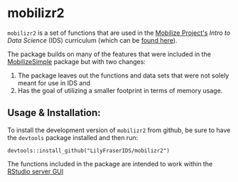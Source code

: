 # mobilizr2

`mobilizr2` is a set of functions that are used in the [Mobilize Project's](http://www.mobilizingcs.org) _Intro to Data Science_ (IDS) curriculum (which can be [found here](https://www.mobilizingcs.org/)). 

The package builds on many of the features that were included in the [MobilizeSimple](https://github.com/mobilizingcs/MobilizeSimple) package but with two changes:

1. The package leaves out the functions and data sets that were not solely meant for use in IDS and
2. Has the goal of utilizing a smaller footprint in terms of memory usage.

## Usage & Installation:

To install the development version of `mobilizr2` from github, be sure to have the `devtools` package installed and then run:

```{r}
devtools::install_github("LilyFraserIDS/mobilizr2")
```

The functions included in the package are intended to work within the [RStudio server GUI](http://www.rstudio.com)
